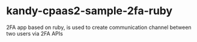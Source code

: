 # kandy-cpaas2-sample-2fa-ruby
2FA app based on ruby, is used to create communication channel between two users via 2FA APIs
